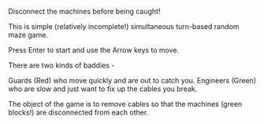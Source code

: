 Disconnect the machines before being caught!

This is simple (relatively incomplete!) simultaneous turn-based random maze game. 

Press Enter to start and use the Arrow keys to move.

There are two kinds of baddies -

Guards (Red) who move quickly and are out to catch you. Engineers (Green) who are slow and just want to fix up the cables you break.

The object of the game is to remove cables so that the machines (green blocks!) are disconnected from each other.